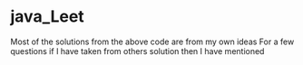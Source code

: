 # java_Leet
Most of the solutions from the above code are from my own ideas
For a few questions if I have taken from others solution then I have mentioned
